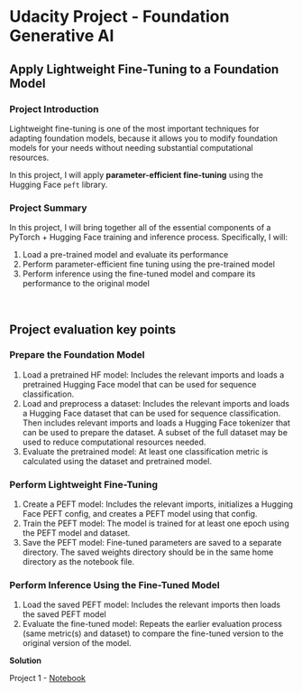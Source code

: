 # Udacity Project - Foundation Generative AI

## Apply Lightweight Fine-Tuning to a Foundation Model

### Project Introduction
Lightweight fine-tuning is one of the most important techniques for adapting foundation models, because it allows you to modify foundation models for your needs without needing substantial computational resources.

In this project, I will apply **parameter-efficient fine-tuning** using the Hugging Face `peft` library.
<br> 
### Project Summary
In this project, I will bring together all of the essential components of a PyTorch + Hugging Face training and inference process. Specifically, I will:

1. Load a pre-trained model and evaluate its performance
2. Perform parameter-efficient fine tuning using the pre-trained model
3. Perform inference using the fine-tuned model and compare its performance to the original model
</br>

## Project evaluation key points

### Prepare the Foundation Model

1. Load a pretrained HF model: Includes the relevant imports and loads a pretrained Hugging Face model that can be used for sequence classification.
2. Load and preprocess a dataset: Includes the relevant imports and loads a Hugging Face dataset that can be used for sequence classification. Then includes relevant imports and loads a Hugging Face tokenizer that can be used to prepare the dataset. A subset of the full dataset may be used to reduce computational resources needed.
3. Evaluate the pretrained model: At least one classification metric is calculated using the dataset and pretrained model.

### Perform Lightweight Fine-Tuning

1. Create a PEFT model: Includes the relevant imports, initializes a Hugging Face PEFT config, and creates a PEFT model using that config.
2. Train the PEFT model: The model is trained for at least one epoch using the PEFT model and dataset.
3. Save the PEFT model: Fine-tuned parameters are saved to a separate directory. The saved weights directory should be in the same home directory as the notebook file.

### Perform Inference Using the Fine-Tuned Model

1. Load the saved PEFT model: Includes the relevant imports then loads the saved PEFT model
2. Evaluate the fine-tuned model: Repeats the earlier evaluation process (same metric(s) and dataset) to compare the fine-tuned version to the original version of the model.


**Solution**

Project 1 - [Notebook](LightweightFineTuning.ipynb)